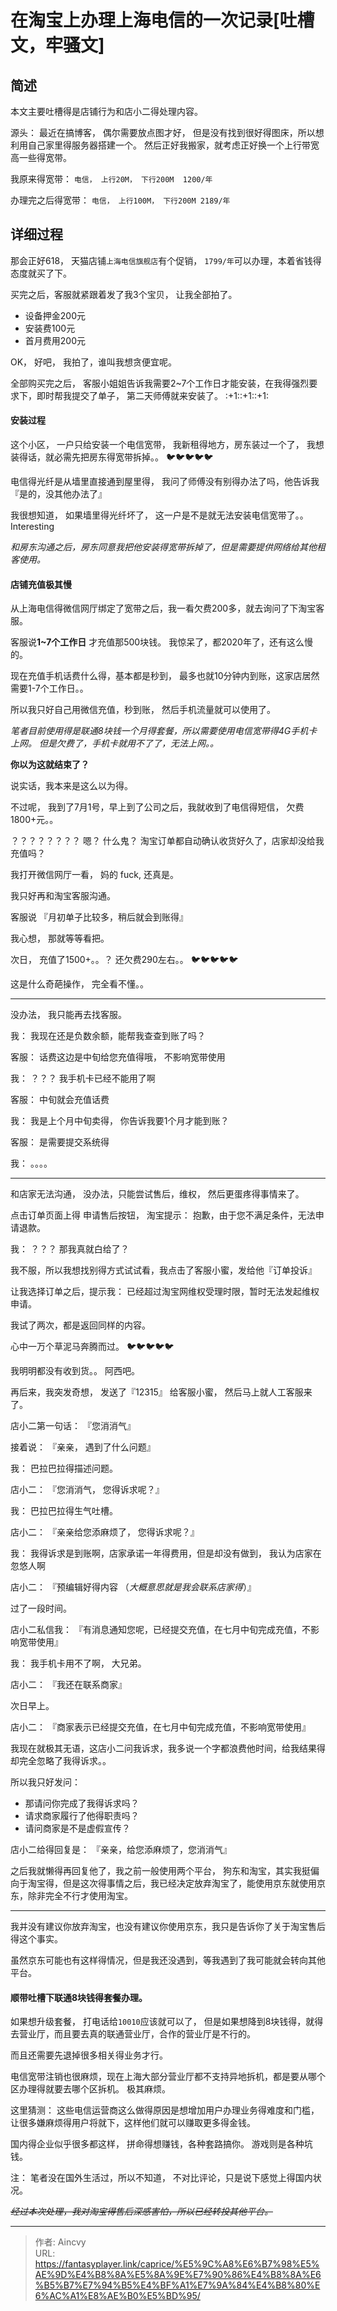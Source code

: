 # 在淘宝上办理上海电信的一次记录[吐槽文，牢骚文]


## 简述

本文主要吐槽得是店铺行为和店小二得处理内容。 

源头： 最近在搞博客， 偶尔需要放点图才好， 但是没有找到很好得图床，所以想利用自己家里得服务器搭建一个。 然后正好我搬家，就考虑正好换一个上行带宽高一些得宽带。

我原来得宽带： `电信， 上行20M， 下行200M  1200/年`

办理完之后得宽带： `电信， 上行100M， 下行200M 2189/年`

## 详细过程

那会正好618， 天猫店铺`上海电信旗舰店`有个促销， `1799/年`可以办理，本着省钱得态度就买了下。

买完之后，客服就紧跟着发了我3个宝贝， 让我全部拍了。

- 设备押金200元
- 安装费100元
- 首月费用200元

OK， 好吧， 我拍了，谁叫我想贪便宜呢。

全部购买完之后， 客服小姐姐告诉我需要2~7个工作日才能安装，在我得强烈要求下，即时帮我提交了单子， 第二天师傅就来安装了。 :&#43;1::&#43;1::&#43;1:

#### 安装过程

这个小区， 一户只给安装一个电信宽带， 我新租得地方，房东装过一个了， 我想装得话，就必需先把房东得宽带拆掉。。  :bird::bird::bird::bird::bird:

电信得光纤是从墙里直接通到屋里得，  我问了师傅没有别得办法了吗，他告诉我『是的，没其他办法了』

我很想知道， 如果墙里得光纤坏了， 这一户是不是就无法安装电信宽带了。。 Interesting

*和房东沟通之后，房东同意我把他安装得宽带拆掉了，但是需要提供网络给其他租客使用。*

#### 店铺充值极其慢

从上海电信得微信网厅绑定了宽带之后，我一看欠费200多，就去询问了下淘宝客服。

客服说**1~7个工作日** 才充值那500块钱。  我惊呆了，都2020年了，还有这么慢的。

现在充值手机话费什么得，基本都是秒到， 最多也就10分钟内到账，这家店居然需要1-7个工作日。。 

所以我只好自己用微信充值，秒到账， 然后手机流量就可以使用了。

*笔者目前使用得是联通8块钱一个月得套餐，所以需要使用电信宽带得4G手机卡上网。 但是欠费了，手机卡就用不了了，无法上网。。*

**你以为这就结束了？**

说实话，我本来是这么以为得。

不过呢， 我到了7月1号，早上到了公司之后，我就收到了电信得短信， 欠费1800&#43;元。。

？？？？？？？？ 嗯？ 什么鬼？ 淘宝订单都自动确认收货好久了，店家却没给我充值吗？

我打开微信网厅一看， 妈的 fuck, 还真是。 

我只好再和淘宝客服沟通。

 客服说 『月初单子比较多，稍后就会到账得』  

我心想， 那就等等看把。

次日， 充值了1500&#43;。。？  还欠费290左右。。   :bird::bird::bird::bird::bird:

这是什么奇葩操作， 完全看不懂。。 

-----

没办法， 我只能再去找客服。

我： 我现在还是负数余额，能帮我查查到账了吗？

客服： 话费这边是中旬给您充值得哦， 不影响宽带使用

我： ？？？  我手机卡已经不能用了啊

客服： 中旬就会充值话费

我： 我是上个月中旬卖得， 你告诉我要1个月才能到账？

客服：  是需要提交系统得

我：  。。。。

-----

和店家无法沟通， 没办法，只能尝试售后，维权， 然后更蛋疼得事情来了。

点击订单页面上得 申请售后按钮， 淘宝提示： 抱歉，由于您不满足条件，无法申请退款。

我：  ？？？    那我真就白给了？

我不服，所以我想找别得方式试试看，我点击了客服小蜜，发给他『订单投诉』

让我选择订单之后，提示我： 已经超过淘宝网维权受理时限，暂时无法发起维权申请。

我试了两次，都是返回同样的内容。

心中一万个草泥马奔腾而过。  :bird::bird::bird::bird::bird:

我明明都没有收到货。。 阿西吧。



再后来，我突发奇想， 发送了『12315』 给客服小蜜， 然后马上就人工客服来了。

店小二第一句话： 『您消消气』

接着说： 『亲亲， 遇到了什么问题』 

我： 巴拉巴拉得描述问题。

店小二： 『您消消气， 您得诉求呢？』

我： 巴拉巴拉得生气吐槽。

店小二： 『亲亲给您添麻烦了， 您得诉求呢？』

我： 我得诉求是到账啊，店家承诺一年得费用，但是却没有做到， 我认为店家在忽悠人啊

店小二： 『预编辑好得内容 （*大概意思就是我会联系店家得*）』



过了一段时间。

店小二私信我： 『有消息通知您呢，已经提交充值，在七月中旬完成充值，不影响宽带使用』

我： 我手机卡用不了啊， 大兄弟。

店小二： 『我还在联系商家』



次日早上。

店小二： 『商家表示已经提交充值，在七月中旬完成充值，不影响宽带使用』

我现在就极其无语，这店小二问我诉求，我多说一个字都浪费他时间，给我结果得却完全忽略了我得诉求。。

所以我只好发问：

- 那请问你完成了我得诉求吗？
- 请求商家履行了他得职责吗？
- 请问商家是不是虚假宣传？

店小二给得回复是： 『亲亲，给您添麻烦了，您消消气』



之后我就懒得再回复他了，我之前一般使用两个平台， 狗东和淘宝，其实我挺偏向于淘宝得，但是这次得事情之后，我已经决定放弃淘宝了，能使用京东就使用京东，除非完全不行才使用淘宝。

----

我并没有建议你放弃淘宝，也没有建议你使用京东，我只是告诉你了关于淘宝售后得这个事实。

虽然京东可能也有这样得情况，但是我还没遇到，等我遇到了我可能就会转向其他平台。



#### 顺带吐槽下联通8块钱得套餐办理。

如果想升级套餐， 打电话给`10010`应该就可以了， 但是如果想降到8块钱得，就得去营业厅，而且要去真的联通营业厅，合作的营业厅是不行的。

而且还需要先退掉很多相关得业务才行。

电信宽带注销也很麻烦，现在上海大部分营业厅都不支持异地拆机，都是要从哪个区办理得就要去哪个区拆机。 极其麻烦。



这里猜测： 这些电信运营商这么做得原因是想增加用户办理业务得难度和门槛， 让很多嫌麻烦得用户将就下，这样他们就可以赚取更多得金钱。 

国内得企业似乎很多都这样， 拼命得想赚钱，各种套路搞你。 游戏则是各种坑钱。

注： 笔者没在国外生活过，所以不知道， 不对比评论，只是说下感觉上得国内状况。



~~*经过本次处理，我对淘宝得售后深感害怕，所以已经转投其他平台。*~~





---

> 作者: Aincvy  
> URL: https://fantasyplayer.link/caprice/%E5%9C%A8%E6%B7%98%E5%AE%9D%E4%B8%8A%E5%8A%9E%E7%90%86%E4%B8%8A%E6%B5%B7%E7%94%B5%E4%BF%A1%E7%9A%84%E4%B8%80%E6%AC%A1%E8%AE%B0%E5%BD%95/  


